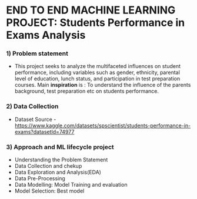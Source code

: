 # END TO END MACHINE LEARNING PROJECT: Students Performance in Exams Analysis

### 1) Problem statement
- This project seeks to analyze the multifaceted influences on student performance, including variables such as gender, ethnicity, parental level of education, lunch status, and participation in test preparation courses. Main **inspiration** is : To understand the influence of the parents background, test preparation etc on students performance.


### 2) Data Collection
- Dataset Source - https://www.kaggle.com/datasets/spscientist/students-performance-in-exams?datasetId=74977
  

### 3) Approach and ML lifecycle project
- Understanding the Problem Statement
- Data Collection and chekup
- Data Exploration and Analysis(EDA)
- Data Pre-Processing
- Data Modelling: Model Training and evaluation
- Model Selection: Best model
